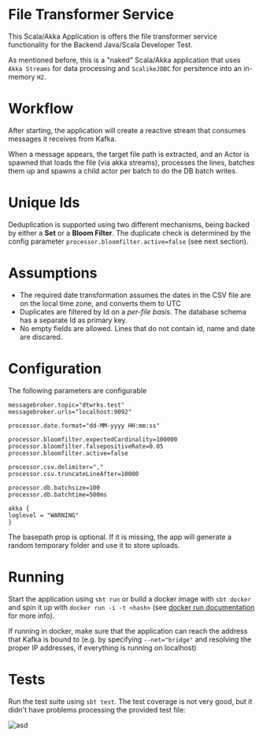 # File Transformer Service

This Scala/Akka Application is offers the file transformer service functionality for the Backend Java/Scala Developer Test.

As mentioned before, this is a "naked" Scala/Akka application that uses `Akka Streams` for data processing and `ScalikeJDBC` for persitence into an in-memory `H2`.

# Workflow

After starting, the application will create a reactive stream that consumes messages it receives from Kafka. 

When a message appears, the target file path is extracted, and an Actor is spawned that loads the file (via akka streams), processes the lines, batches them up and spawns a child actor per batch to do the DB batch writes.

# Unique Ids

Deduplication is supported using two different mechanisms, being backed by either a **Set** or a **Bloom Filter**. The duplicate check is determined by the config parameter `processor.bloomfilter.active=false` (see next section). 

# Assumptions

- The required date transformation assumes the dates in the CSV file are on the local time zone, and converts them to UTC
- Duplicates are filtered by Id on a *per-file basis*. The database schema has a separate Id as primary key.
- No empty fields are allowed. Lines that do not contain id, name and date are discared.

# Configuration

The following parameters are configurable

```properties
messagebroker.topic="dtwrks.test"
messagebroker.urls="localhost:9092"

processor.date.format="dd-MM-yyyy HH:mm:ss"

processor.bloomfilter.expectedCardinality=100000
processor.bloomfilter.falsepositiveRate=0.05
processor.bloomfilter.active=false

processor.csv.delimiter=","
processor.csv.truncateLineAfter=10000

processor.db.batchsize=100
processor.db.batchtime=500ms

akka {
loglevel = "WARNING"
}
```

The basepath prop is optional. If it is missing, the app will generate a random temporary folder and use it to store uploads.

# Running
Start the application using `sbt run` or build a docker image with `sbt docker` and spin it up with `docker run -i -t <hash>` (see [docker run documentation](https://docs.docker.com/engine/reference/run/) for more info).

If running in docker, make sure that the application can reach the address that Kafka is bound to (e.g. by specifying `--net="bridge"` and resolving the proper IP addresses, if everything is running on localhost)

# Tests
Run the test suite using `sbt test`. The test coverage is not very good, but it didn't have problems processing the provided test file:

![asd](https://image.ibb.co/eKfiGF/Screen_Shot_2017_02_14_at_22_09_21.png)
